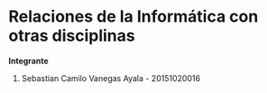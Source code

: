 # Relaciones de la Informática con otras disciplinas
<b>Integrante</b>
<ol>
  <li>Sebastian Camilo Vanegas Ayala - 20151020016</li>
</ol>
